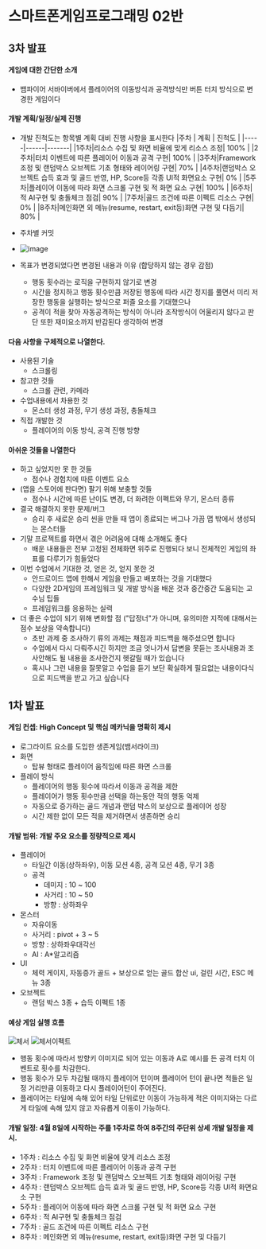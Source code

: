 # 스마트폰게임프로그래밍 02반

## 3차 발표
#### 게임에 대한 간단한 소개
- 뱀파이어 서바이버에서 플레이어의 이동방식과 공격방식만 버튼 터치 방식으로 변경한 게임이다
 
#### 개발 계획/일정/실제 진행
- 개발 진척도는 항목별 계획 대비 진행 사항을 표시한다
  |주차 | 계획 | 진척도 |
  |-----|------|-------|
  |1주차|리소스 수집 및 화면 비율에 맞게 리소스 조정| 100% |
  |2주차|터치 이벤트에 따른 플레이어 이동과 공격 구현| 100% |
  |3주차|Framework 조정 및 랜덤박스 오브젝트 기초 형태와 레이어링 구현| 70% |
  |4주차|랜덤박스 오브젝트 습득 효과 및 골드 반영, HP, Score등 각종 UI적 화면요소 구현| 0% |
  |5주차|플레이어 이동에 따라 화면 스크롤 구현 및 적 화면 요소 구현| 100% |
  |6주차|적 AI구현 및 충돌체크 점검| 90% |
  |7주차|골드 조건에 따른 이펙트 리소스 구현| 0% |
  |8주차|메인화면 외 메뉴(resume, restart, exit등)화면 구현 및 다듬기| 80% |
- 주차별 커밋
- ![image](https://github.com/user-attachments/assets/539fd0e7-71b2-4217-9ea1-2b607885893b)

- 목표가 변경되었다면 변경된 내용과 이유 (합당하지 않는 경우 감점)
  - 행동 횟수라는 로직을 구현하지 않기로 변경
  - 시간을 정지하고 행동 횟수만큼 저장된 행동에 따라 시간 정지를 풀면서 미리 저장한 행동을 실행하는 방식으로 퍼즐 요소를 기대했으나
  - 공격이 적을 찾아 자동공격하는 방식이 아니라 조작방식이 어울리지 않다고 판단 또한 재미요소까지 반감된다 생각하여 변경
 
#### 다음 사항을 구체적으로 나열한다.
- 사용된 기술
  - 스크롤링
- 참고한 것들
  - 스크롤 관련, 카메라
- 수업내용에서 차용한 것
  - 몬스터 생성 과정, 무기 생성 과정, 충돌체크
- 직접 개발한 것
  - 플레이어의 이동 방식, 공격 진행 방향
 
#### 아쉬운 것들을 나열한다
- 하고 싶었지만 못 한 것들
  - 점수나 경험치에 따른 이벤트 요소
- (앱을 스토어에 판다면) 팔기 위해 보충할 것들
  - 점수나 시간에 따른 난이도 변경, 더 화려한 이펙트와 무기, 몬스터 종류
- 결국 해결하지 못한 문제/버그
  - 승리 후 새로운 승리 씬을 만들 때 앱이 종료되는 버그나 가끔 맵 밖에서 생성되는 몬스터들
- 기말 프로젝트를 하면서 겪은 어려움에 대해 소개해도 좋다
  - 배운 내용들은 전부 고정된 전체화면 위주로 진행되다 보니 전체적인 게임의 좌표를 다루기가 힘들었다
- 이번 수업에서 기대한 것, 얻은 것, 얻지 못한 것
  - 안드로이드 앱에 한해서 게임을 만들고 배포하는 것을 기대했다
  - 다양한 2D게임의 프레임워크 및 개발 방식을 배운 것과 중간중간 도움되는 교수님 팁들
  - 프레임워크를 응용하는 실력
- 더 좋은 수업이 되기 위해 변화할 점 ("답정너"가 아니며, 유의미한 지적에 대해서는 점수 보상을 약속합니다)
  - 초반 과제 중 조사하기 류의 과제는 채점과 피드백을 해주셨으면 합니다
  - 수업에서 다시 다뤄주시긴 하지만 조금 엇나가서 답변을 못듣는 조사내용과 조사안해도 될 내용을 조사한건지 헷갈릴 때가 있습니다
  - 혹시나 그런 내용을 잘못알고 수업을 듣기 보단 확실하게 필요없는 내용이다식으로 피드백을 받고 가고 싶습니다


## 1차 발표
#### 게임 컨셉: High Concept 및 핵심 메카닉을 명확히 제시
- 로그라이트 요소를 도입한 생존게임(뱀서라이크)
- 화면
  - 탑뷰 형태로 플레이어 움직임에 따른 화면 스크롤
- 플레이 방식
  - 플레이어의 행동 횟수에 따라서 이동과 공격을 제한
  - 플레이어가 행동 횟수만큼 선택을 하는동안 적의 행동 억제
  - 자동으로 증가하는 골드 개념과 랜덤 박스의 보상으로 플레이어 성장
  - 시간 제한 없이 모든 적을 제거하면서 생존하면 승리


#### 개발 범위: 개발 주요 요소를 정량적으로 제시
- 플레이어
  - 타일간 이동(상하좌우), 이동 모션 4종, 공격 모션 4종, 무기 3종
  - 공격
    - 데미지 : 10 ~ 100
    - 사거리 : 10 ~ 50
    - 방향 : 상하좌우
- 몬스터
  - 자유이동
  - 사거리 : pivot + 3 ~ 5
  - 방향 : 상하좌우대각선
  - AI : A*알고리즘
- UI
  - 체력 게이지, 자동증가 골드 + 보상으로 얻는 골드 합산 ui, 걸린 시간, ESC 메뉴 3종
- 오브젝트
  - 랜덤 박스 3종 + 습득 이펙트 1종
  

  
#### 예상 게임 실행 흐름

![체서](https://github.com/user-attachments/assets/e37dc017-e04e-49d7-8839-2381fc7c633c)
![체서이펙트](https://github.com/user-attachments/assets/46370539-070c-4f3c-b641-87e2025b18fc)
- 행동 횟수에 따라서 방향키 이미지로 되어 있는 이동과 A로 예시를 든 공격 터치 이벤트로 횟수를 차감한다.
- 행동 횟수가 모두 차감될 때까지 플레이어 턴이며 플레이어 턴이 끝나면 적들은 일정 거리만큼 이동하고 다시 플레이어턴이 주어진다.
- 플레이어는 타일에 속해 있어 타일 단위로만 이동이 가능하게 적은 이미지와는 다르게 타일에 속해 있지 않고 자유롭게 이동이 가능하다.
  



#### 개발 일정: 4월 8일에 시작하는 주를 1주차로 하여 8주간의 주단위 상세 개발 일정을 제시.
- 1주차 : 리소스 수집 및 화면 비율에 맞게 리소스 조정
- 2주차 : 터치 이벤트에 따른 플레이어 이동과 공격 구현
- 3주차 : Framework 조정 및 랜덤박스 오브젝트 기초 형태와 레이어링 구현
- 4주차 : 랜덤박스 오브젝트 습득 효과 및 골드 반영, HP, Score등 각종 UI적 화면요소 구현
- 5주차 : 플레이어 이동에 따라 화면 스크롤 구현 및 적 화면 요소 구현
- 6주차 : 적 AI구현 및 충돌체크 점검
- 7주차 : 골드 조건에 따른 이펙트 리소스 구현
- 8주차 : 메인화면 외 메뉴(resume, restart, exit등)화면 구현 및 다듬기
